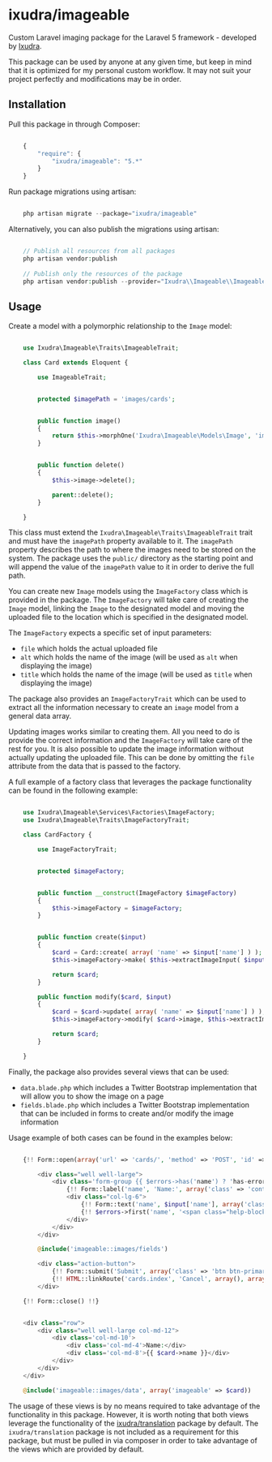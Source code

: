 ixudra/imageable
=====================

Custom Laravel imaging package for the Laravel 5 framework - developed by [Ixudra](http://ixudra.be).

This package can be used by anyone at any given time, but keep in mind that it is optimized for my personal custom workflow. It may not suit your project perfectly and modifications may be in order.



## Installation

Pull this package in through Composer:

```js

    {
        "require": {
            "ixudra/imageable": "5.*"
        }
    }

```

Run package migrations using artisan:

```php

    php artisan migrate --package="ixudra/imageable"

```

Alternatively, you can also publish the migrations using artisan:

```php

    // Publish all resources from all packages
    php artisan vendor:publish
    
    // Publish only the resources of the package
    php artisan vendor:publish --provider="Ixudra\\Imageable\\ImageableServiceProvider"

```



## Usage

Create a model with a polymorphic relationship to the `Image` model:

```php

    use Ixudra\Imageable\Traits\ImageableTrait;

    class Card extends Eloquent {

        use ImageableTrait;


        protected $imagePath = 'images/cards';


        public function image()
        {
            return $this->morphOne('Ixudra\Imageable\Models\Image', 'imageable');
        }


        public function delete()
        {
            $this->image->delete();

            parent::delete();
        }

    }

```

This class must extend the `Ixudra\Imageable\Traits\ImageableTrait` trait and must have the `imagePath` property available to it. The `imagePath` property describes the path to where the images need to be stored on the system. The package uses the `public/` directory as the starting point and will append the value of the `imagePath` value to it in order to derive the full path. 

You can create new `Image` models using the `ImageFactory` class which is provided in the package. The `ImageFactory` will take care of creating the `Image` model, linking the `Image` to the designated model and moving the uploaded file to the location which is specified in the designated model.

The `ImageFactory` expects a specific set of input parameters:

 - `file` which holds the actual uploaded file
 - `alt` which holds the name of the image (will be used as `alt` when displaying the image)
 - `title` which holds the name of the image (will be used as `title` when displaying the image)
 
The package also provides an `ImageFactoryTrait` which can be used to extract all the information necessary to create an `image` model from a general data array.

Updating images works similar to creating them. All you need to do is provide the correct information and the `ImageFactory` will take care of the rest for you. It is also possible to update the image information without actually updating the uploaded file. This can be done by omitting the `file` attribute from the data that is passed to the factory.

A full example of a factory class that leverages the package functionality can be found in the following example:

```php

    use Ixudra\Imageable\Services\Factories\ImageFactory;
    use Ixudra\Imageable\Traits\ImageFactoryTrait;

    class CardFactory {

        use ImageFactoryTrait;


        protected $imageFactory;


        public function __construct(ImageFactory $imageFactory)
        {
            $this->imageFactory = $imageFactory;
        }


        public function create($input)
        {
            $card = Card::create( array( 'name' => $input['name'] ) );
            $this->imageFactory->make( $this->extractImageInput( $input ), $card );

            return $card;
        }

        public function modify($card, $input)
        {
            $card = $card->update( array( 'name' => $input['name'] ) );
            $this->imageFactory->modify( $card->image, $this->extractImageInput( $input ), $card );

            return $card;
        }

    }

```

Finally, the package also provides several views that can be used:

 - `data.blade.php` which includes a Twitter Bootstrap implementation that will allow you to show the image on a page
 - `fields.blade.php` which includes a Twitter Bootstrap implementation that can be included in forms to create and/or modify the image information
 
Usage example of both cases can be found in the examples below:

```php

    {!! Form::open(array('url' => 'cards/', 'method' => 'POST', 'id' => 'createCard', 'class' => 'form-horizontal', 'role' => 'form', 'files' => true)) !!}

        <div class="well well-large">
            <div class='form-group {{ $errors->has('name') ? 'has-error' : '' }}'>
                {!! Form::label('name', 'Name:', array('class' => 'control-label col-lg-3')) !!}
                <div class="col-lg-6">
                    {!! Form::text('name', $input['name'], array('class' => 'form-control')) !!}
                    {!! $errors->first('name', '<span class="help-block">:message</span>') !!}
                </div>
            </div>
        </div>

        @include('imageable::images/fields')

        <div class="action-button">
            {!! Form::submit('Submit', array('class' => 'btn btn-primary')) !!}
            {!! HTML::linkRoute('cards.index', 'Cancel', array(), array('class' => 'btn btn-default')) !!}
        </div>

    {!! Form::close() !!}

```

```php

    <div class="row">
        <div class="well well-large col-md-12">
            <div class='col-md-10'>
                <div class='col-md-4'>Name:</div>
                <div class='col-md-8'>{{ $card->name }}</div>
            </div>
        </div>
    </div>

    @include('imageable::images/data', array('imageable' => $card))

```

The usage of these views is by no means required to take advantage of the functionality in this package. However, it is worth noting that both views leverage the functionality of the [ixudra/translation](http://github.com/ixudra/translation) package by default. The `ixudra/translation` package is not included as a requirement for this package, but must be pulled in via composer in order to take advantage of the views which are provided by default. 

